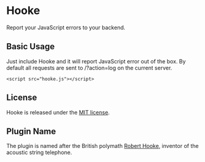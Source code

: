 # Hooke
Report your JavaScript errors to your backend.

## Basic Usage
Just include Hooke and it will report JavaScript error out of the box. By default all requests are sent to /?action=log on the current server.
```
<script src="hooke.js"></script>
```

## License
Hooke is released under the [MIT license](http://mikaeljorhult.mit-license.org).

## Plugin Name
The plugin is named after the British polymath [Robert Hooke](http://en.wikipedia.org/wiki/Robert_Hooke), inventor of the acoustic string telephone.